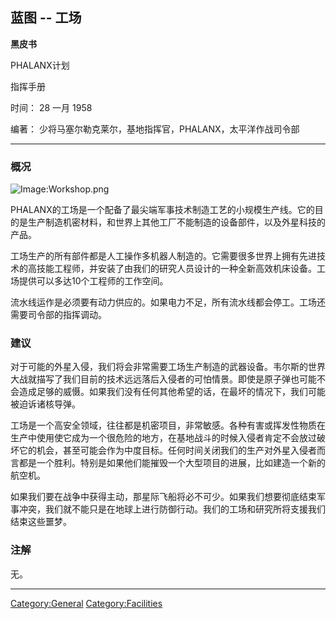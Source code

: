 ## 蓝图 -- 工场

**黑皮书**

PHALANX计划

指挥手册

时间： 28 一月 1958

编著： 少将马塞尔勒克莱尔，基地指挥官，PHALANX，太平洋作战司令部

------------------------------------------------------------------------

### 概况

![Image:Workshop.png](Workshop.png "Image:Workshop.png")

PHALANX的工场是一个配备了最尖端军事技术制造工艺的小规模生产线。它的目的是生产制造机密材料，和世界上其他工厂不能制造的设备部件，以及外星科技的产品。

工场生产的所有部件都是人工操作多机器人制造的。它需要很多世界上拥有先进技术的高技能工程师，并安装了由我们的研究人员设计的一种全新高效机床设备。工场提供可以多达10个工程师的工作空间。

流水线运作是必须要有动力供应的。如果电力不足，所有流水线都会停工。工场还需要司令部的指挥调动。

### 建议

对于可能的外星入侵，我们将会非常需要工场生产制造的武器设备。韦尔斯的世界大战就描写了我们目前的技术远远落后入侵者的可怕情景。即使是原子弹也可能不会造成足够的威慑。如果我们没有任何其他希望的话，在最坏的情况下，我们可能被迫诉诸核导弹。

工场是一个高安全领域，往往都是机密项目，非常敏感。各种有害或挥发性物质在生产中使用使它成为一个很危险的地方，在基地战斗的时候入侵者肯定不会放过破坏它的机会，甚至可能会作为中度目标。任何时间关闭我们的生产对外星入侵者而言都是一个胜利。特别是如果他们能摧毁一个大型项目的进展，比如建造一个新的航空机。

如果我们要在战争中获得主动，那星际飞船将必不可少。如果我们想要彻底结束军事冲突，我们就不能只是在地球上进行防御行动。我们的工场和研究所将支援我们结束这些噩梦。

### 注解

无。

------------------------------------------------------------------------

[Category:General](Category:General "wikilink")
[Category:Facilities](Category:Facilities "wikilink")